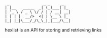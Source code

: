 ```
 _               _ _     _
| |__   _____  _| (_)___| |_ 
| '_ \ / _ \ \/ / | / __| __|
| | | |  __/>  <| | \__ \ |_ 
|_| |_|\___/_/\_\_|_|___/\__|
```

hexlist is an API for storing and retrieving links

